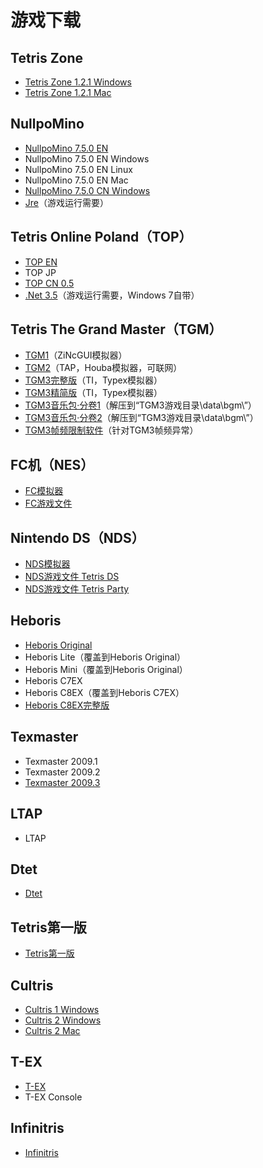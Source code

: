# 游戏下载

## Tetris Zone

* [Tetris Zone 1.2.1 Windows](http://zone.tetris.com/download/win/current)
* [Tetris Zone 1.2.1 Mac](http://zone.tetris.com/download/mac/current)

## NullpoMino

* [NullpoMino 7.5.0 EN](http://1000eb.com/2s6u)
* NullpoMino 7.5.0 EN Windows
* NullpoMino 7.5.0 EN Linux
* NullpoMino 7.5.0 EN Mac
* [NullpoMino 7.5.0 CN Windows](http://1000eb.com/9seg)
* [Jre](http://1000eb.com/2s6y)（游戏运行需要）

## Tetris Online Poland（TOP）

* [TOP EN](http://1000eb.com/au2i)
* TOP JP
* [TOP CN 0.5](http://1000eb.com/9ayq)
* [.Net 3.5](http://1000eb.com/3trn)（游戏运行需要，Windows 7自带）

## Tetris The Grand Master（TGM）

* [TGM1](http://1000eb.com/2r6o)（ZiNcGUI模拟器）
* [TGM2](http://1000eb.com/2r6t)（TAP，Houba模拟器，可联网）
* [TGM3完整版](http://1000eb.com/gntn)（TI，Typex模拟器）
* [TGM3精简版](http://1000eb.com/2r6x)（TI，Typex模拟器）
* [TGM3音乐包·分卷1](http://1000eb.com/2s4v)（解压到“TGM3游戏目录\\data\\bgm\\”）
* [TGM3音乐包·分卷2](http://1000eb.com/2s5k)（解压到“TGM3游戏目录\\data\\bgm\\”）
* [TGM3帧频限制软件](http://1000eb.com/2r71)（针对TGM3帧频异常）

## FC机（NES）

* [FC模拟器](http://1000eb.com/2s7y)
* [FC游戏文件](http://1000eb.com/2s7z)

## Nintendo DS（NDS）

* [NDS模拟器](http://1000eb.com/2s7p)
* [NDS游戏文件 Tetris DS](http://1000eb.com/2s7q)
* [NDS游戏文件 Tetris Party](http://1000eb.com/2s7s)

## Heboris

* [Heboris Original](http://1000eb.com/2r7a)
* Heboris Lite（覆盖到Heboris Original）
* Heboris Mini（覆盖到Heboris Original）
* Heboris C7EX
* Heboris C8EX（覆盖到Heboris C7EX）
* [Heboris C8EX完整版](http://1000eb.com/2r76)

## Texmaster

* Texmaster 2009.1
* Texmaster 2009.2
* [Texmaster 2009.3](http://1000eb.com/2s32)

## LTAP

* LTAP

## Dtet

* [Dtet](http://1000eb.com/2r7j)

## Tetris第一版

* [Tetris第一版](http://1000eb.com/2s34)

## Cultris

* [Cultris 1 Windows](http://gewaltig.net/dl.aspx?v=c1-win)
* [Cultris 2 Windows](http://gewaltig.net/dl.aspx?v=c2-win)
* [Cultris 2 Mac](http://gewaltig.net/dl.aspx?v=c2-osx)

## T-EX

* [T-EX](http://1000eb.com/2s3b)
* T-EX Console

## Infinitris

* [Infinitris](http://1000eb.com/2s1h)